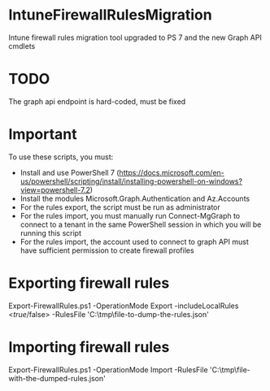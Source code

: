 # IntuneFirewallRulesMigration
Intune firewall rules migration tool upgraded to PS 7 and the new Graph API cmdlets

# TODO
The graph api endpoint is hard-coded, must be fixed

# Important

To use these scripts, you must:
- Install and use PowerShell 7 (https://docs.microsoft.com/en-us/powershell/scripting/install/installing-powershell-on-windows?view=powershell-7.2)
- Install the modules Microsoft.Graph.Authentication and Az.Accounts
- For the rules export, the script must be run as administrator
- For the rules import, you must manually run Connect-MgGraph to connect to a tenant in the same PowerShell session in which you will be running this script
- For the rules import, the account used to connect to graph API must have sufficient permission to create firewall profiles

# Exporting firewall rules

Export-FirewallRules.ps1 -OperationMode Export -includeLocalRules <$true/$false> -RulesFile 'C:\tmp\file-to-dump-the-rules.json'

# Importing firewall rules

Export-FirewallRules.ps1 -OperationMode Import -RulesFile 'C:\tmp\file-with-the-dumped-rules.json'
